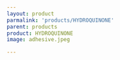 ```yaml
---
layout: product
parmalink: 'products/HYDROQUINONE'
parent: products
product: HYDROQUINONE 
image: adhesive.jpeg

---
```

